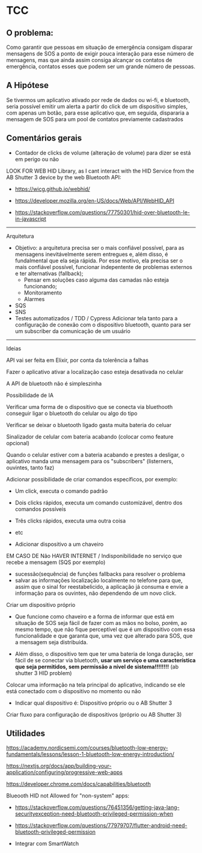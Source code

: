 # TCC

## O problema:

Como garantir que pessoas em situação de emergência consigam disparar mensagens de SOS a ponto de exigir pouca interação para esse número de mensagens, mas que ainda assim consiga alcançar os contatos de emergência, contatos esses que podem ser um grande número de pessoas.

## A Hipótese

Se tivermos um aplicativo ativado por rede de dados ou wi-fi, e bluetooth, seria possível emitir um alerta a partir do click de um dispositivo simples, com apenas um botão, para esse aplicativo que, em seguida, dispararia a mensagem de SOS para um pool de contatos previamente cadastrados

## Comentários gerais

- Contador de clicks de volume (alteração de volume) para dizer se está em perigo ou não

LOOK FOR WEB HID Library, as I cant interact with the HID Service from the AB Shutter 3 device by the web Bluetooth API:

- https://wicg.github.io/webhid/

- https://developer.mozilla.org/en-US/docs/Web/API/WebHID_API

- https://stackoverflow.com/questions/77750301/hid-over-bluetooth-le-in-javascript

---

Arquitetura

- Objetivo: a arquitetura precisa ser o mais confiável possível, para as mensagens inevitávelmente serem entregues e, além disso, é fundalmental que ela seja rápida. Por esse motivo, ela precisa ser o mais confiável possível, funcionar indepentente de problemas externos e ter alternativas (fallback);
  - Pensar em soluções caso alguma das camadas não esteja funcionando;
  - Monitoramento
  - Alarmes
- SQS
- SNS
- Testes automatizados / TDD / Cypress
  Adicionar tela tanto para a configuração de conexão com o dispositivo bluetooth, quanto para ser um subscriber da comunicação de um usuário

---

Ideias

API vai ser feita em Elixir, por conta da tolerência a falhas

Fazer o aplicativo ativar a localização caso esteja desativada no celular

A API de bluetooth não é simpleszinha

Possibilidade de IA

Verificar uma forma de o dispositivo que se conecta via bluethooth conseguir ligar o bluetooth do celular ou algo do tipo

Verificar se deixar o bluetooth ligado gasta muita bateria do celuar

Sinalizador de celular com bateria acabando (colocar como feature opcional)

Quando o celular estiver com a bateria acabando e prestes a desligar, o aplicativo manda uma mensagem para os "subscribers" (listerners, ouvintes, tanto faz)

Adicionar possibilidade de criar comandos específicos, por exemplo:

- Um click, executa o comando padrão
- Dois clicks rápidos, executa um comando customizável, dentro dos comandos possíveis
- Três clicks rápidos, executa uma outra coisa
- etc

- Adicionar dispositivo a um chaveiro

EM CASO DE Não HAVER INTERNET / Indisponibilidade no serviço que recebe a mensagem (SQS por exemplo)

- sucessão(sequência) de funções fallbacks para resolver o problema
- salvar as informações localização localmente no telefone para que, assim que o sinal for reestabelicido, a aplicação já consuma e envie a informação para os ouvintes, não dependendo de um novo click.

Criar um dispositivo próprio

- Que funcione como chaveiro e a forma de informar que está em situação de SOS seja fácil de fazer com as mãos no bolso, porém, ao mesmo tempo, que não fique perceptível que é um dispositivo com essa funcionalidade e que garanta que, uma vez que alterado para SOS, que a mensagem seja distribuída.

- Além disso, o dispositivo tem que ter uma bateria de longa duração, ser fácil de se conectar via bluetooth, **usar um serviço e uma característica que seja permitidos, sem permissão a nível de sistema!!!!!!!!** (ab shutter 3 HID problem)

Colocar uma informação na tela principal do aplicativo, indicando se ele está conectado com o dispositivo no momento ou não

- Indicar qual dispositivo é: Dispositivo próprio ou o AB Shutter 3

Criar fluxo para configuração de dispositivos (próprio ou AB Shutter 3)

## Utilidades

https://academy.nordicsemi.com/courses/bluetooth-low-energy-fundamentals/lessons/lesson-1-bluetooth-low-energy-introduction/

https://nextjs.org/docs/app/building-your-application/configuring/progressive-web-apps

https://developer.chrome.com/docs/capabilities/bluetooth

Blueooth HID not Allowed for "non-system" apps:

- https://stackoverflow.com/questions/76451356/getting-java-lang-securityexception-need-bluetooth-privileged-permission-when

- https://stackoverflow.com/questions/77979707/flutter-android-need-bluetooth-privileged-permission

- Integrar com SmartWatch
